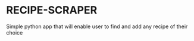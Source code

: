 # RECIPE-SCRAPER
Simple python app that will enable user to find and add any recipe of their choice
